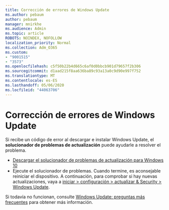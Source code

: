```yaml
---
title: Corrección de errores de Windows Update
ms.author: pebaum
author: pebaum
manager: mnirkhe
ms.audience: Admin
ms.topic: article
ROBOTS: NOINDEX, NOFOLLOW
localization_priority: Normal
ms.collection: Adm_O365
ms.custom:
- "9001515"
- "3573"
ms.openlocfilehash: c5f50b22b4d665c6af0d0bbcb901d79657f2b306
ms.sourcegitcommit: d1aad215f8aa636ba89c93a13a0c9d90e997f752
ms.translationtype: MT
ms.contentlocale: es-ES
ms.lasthandoff: 05/06/2020
ms.locfileid: "44063706"
---
```

# <a name="fix-windows-update-errors"></a>Corrección de errores de Windows Update

Si recibe un código de error al descargar e instalar Windows Update, el **solucionador de problemas de actualización** puede ayudarle a resolver el problema.

- [Descargar el solucionador de problemas de actualización para Windows 10](https://support.microsoft.com/help/4027322/windows-update-troubleshooter)
- Ejecute el solucionador de problemas. Cuando termine, es aconsejable reiniciar el dispositivo. A continuación, para comprobar si hay nuevas actualizaciones, vaya a [iniciar > configuración > actualizar & Security > Windows Update](ms-settings:windowsupdate).

Si todavía no funcionan, consulte [Windows Update: preguntas más frecuentes](https://support.microsoft.com/help/12373/windows-update-faq) para obtener más información.
